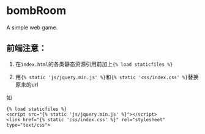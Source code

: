 # bombRoom
A simple web game.

前端注意：
----------------------------
1) 在``index.html``的各类静态资源引用前加上``{% load staticfiles %}``

2) 用``{% static 'js/jquery.min.js' %}``和``{% static 'css/index.css' %}``替换原来的url

如
```
{% load staticfiles %}
<script src="{% static 'js/jquery.min.js' %}"></script>
<link href="{% static 'css/index.css' %}" rel="stylesheet" type="text/css">
```
